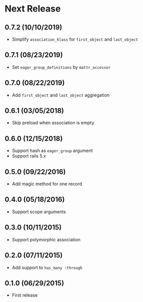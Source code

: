 # Next Release

## 0.7.2 (10/10/2019)

* Simplify `association_klass` for `first_object` and `last_object`

## 0.7.1 (08/23/2019)

* Set `eager_group_definitions` by `mattr_accessor`

## 0.7.0 (08/22/2019)

* Add `first_object` and `last_object` aggregation

## 0.6.1 (03/05/2018)

* Skip preload when association is empty

## 0.6.0 (12/15/2018)

* Support hash as `eager_group` argument
* Support rails 5.x

## 0.5.0 (09/22/2016)

* Add magic method for one record

## 0.4.0 (05/18/2016)

* Support scope arguments

## 0.3.0 (10/11/2015)

* Support polymorphic association

## 0.2.0 (07/11/2015)

* Add support to `has_many :through`

## 0.1.0 (06/29/2015)

* First release
